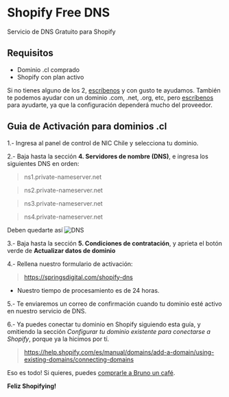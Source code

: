 # Shopify Free DNS
Servicio de DNS Gratuito para Shopify

## Requisitos
* Dominio .cl comprado
* Shopify con plan activo

Si no tienes alguno de los 2, [escríbenos](https://springsdigital.com/contacto) y con gusto te ayudamos.
También te podemos ayudar con un dominio .com, .net, .org, etc, pero [escríbenos](https://springsdigital.com/contacto) para ayudarte, ya que la configuración dependerá mucho del proveedor.

## Guia de Activación para dominios .cl
1.- Ingresa al panel de control de NIC Chile y selecciona tu dominio.

2.- Baja hasta la sección **4. Servidores de nombre (DNS)**, e ingresa los siguientes DNS en orden:
> ns1.private-nameserver.net

> ns2.private-nameserver.net

> ns3.private-nameserver.net

> ns4.private-nameserver.net

Deben quedarte así
![DNS](https://public.store-genius.com/free-dns-nameservers.png "DNS")

3.- Baja hasta la sección **5. Condiciones de contratación**, y aprieta el botón verde de **Actualizar datos de dominio**

4.- Rellena nuestro formulario de activación:
> https://springsdigital.com/shopify-dns
* Nuestro tiempo de procesamiento es de 24 horas.

5.- Te enviaremos un correo de confirmación cuando tu dominio esté activo en nuestro servicio de DNS.

6.- Ya puedes conectar tu dominio en Shopify siguiendo esta guía, y omitiendo la sección *Configurar tu dominio existente para conectarse a Shopify*, porque ya la hicimos por tí.
> https://help.shopify.com/es/manual/domains/add-a-domain/using-existing-domains/connecting-domains

Eso es todo!
Si quieres, puedes [comprarle a Bruno un café](https://buymeacoff.ee/brunocalderon).

**Feliz Shopifying!**
